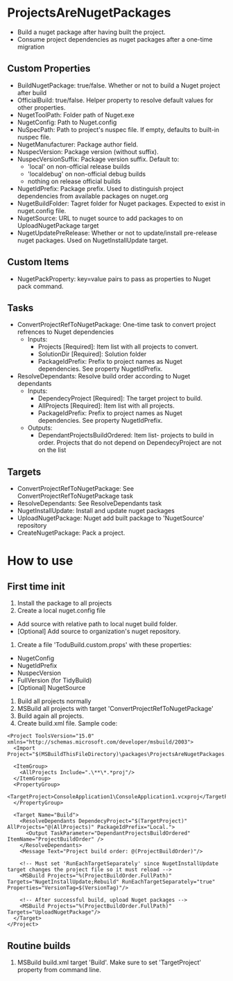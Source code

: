 # ProjectsAreNugetPackages

- Build a nuget package after having built the project.
- Consume project dependencies as nuget packages after a one-time migration

## Custom Properties

- BuildNugetPackage: true/false. Whether or not to build a Nuget project after build
- OfficialBuild: true/false. Helper property to resolve default values for other properties.
- NugetToolPath: Folder path of Nuget.exe
- NugetConfig: Path to Nuget.config
- NuSpecPath: Path to project's nuspec file. If empty, defaults to built-in nuspec file.
- NugetManufacturer: Package author field.
- NuspecVersion: Package version (without suffix).
- NuspecVersionSuffix: Package version suffix. Default to:
  - 'local' on non-official release builds
  - 'localdebug' on non-official debug builds
  - nothing on release official builds
- NugetIdPrefix: Package prefix. Used to distinguish project dependencies from available packages on nuget.org
- NugetBuildFolder: Tagret folder for Nuget packages. Expected to exist in nuget.config file.
- NugetSource: URL to nuget source to add packages to on UploadNugetPackage target
- NugetUpdatePreRelease: Whether or not to update/install pre-release nuget packages. Used on NugetInstallUpdate target.

## Custom Items

- NugetPackProperty: key=value pairs to pass as properties to Nuget pack command.

## Tasks

- ConvertProjectRefToNugetPackage: One-time task to convert project refrences to Nuget dependencies
  - Inputs:
    - Projects [Required]: Item list with all projects to convert.
	- SolutionDir [Required]: Solution folder
	- PackageIdPrefix: Prefix to project names as Nuget dependencies. See property NugetIdPrefix.
- ResolveDependants: Resolve build order according to Nuget dependants
  - Inputs:
    - DependecyProject [Required]: The target project to build.
	- AllProjects [Required]: Item list with all projects.
	- PackageIdPrefix: Prefix to project names as Nuget dependencies. See property NugetIdPrefix.
  - Outputs:
    - DependantProjectsBuildOrdered: Item list- projects to build in order. Projects that do not depend on DependecyProject are not on the list

## Targets

- ConvertProjectRefToNugetPackage: See ConvertProjectRefToNugetPackage task
- ResolveDependants: See ResolveDependants task
- NugetInstallUpdate: Install and update nuget packages
- UploadNugetPackage: Nuget add built package to 'NugetSource' repository
- CreateNugetPackage: Pack a project.

# How to use

## First time init

1. Install the package to all projects
1. Create a local nuget.config file
  - Add source with relative path to local nuget build folder.
  - [Optional] Add source to organization's nuget repository.
1. Create a file 'ToduBuild.custom.props' with these properties:
  - NugetConfig
  - NugetIdPrefix
  - NuspecVersion
  - FullVersion (for TidyBuild)
  - [Optional] NugetSource
1. Build all projects normally
1. MSBuild all projects with target 'ConvertProjectRefToNugetPackage'
1. Build again all projects.
1. Create build.xml file. Sample code:
~~~~~~~~~~~
<Project ToolsVersion="15.0" xmlns="http://schemas.microsoft.com/developer/msbuild/2003">
  <Import Project="$(MSBuildThisFileDirectory)\packages\ProjectsAreNugetPackages.1.0.5\build\ProjectsAreNugetPackages.tasks"/>

  <ItemGroup>
    <AllProjects Include=".\**\*.*proj"/>
  </ItemGroup>
  <PropertyGroup>
    <TargetProject>ConsoleApplication1\ConsoleApplication1.vcxproj</TargetProject>
  </PropertyGroup>

  <Target Name="Build">
    <ResolveDependants DependecyProject="$(TargetProject)" AllProjects="@(AllProjects)" PackageIdPrefix="Local.">
      <Output TaskParameter="DependantProjectsBuildOrdered" ItemName="ProjectBuildOrder" />
    </ResolveDependants>
    <Message Text="Project build order: @(ProjectBuildOrder)"/>

    <!-- Must set 'RunEachTargetSeparately' since NugetInstallUpdate target changes the project file so it must reload -->    
    <MSBuild Projects="%(ProjectBuildOrder.FullPath)" Targets="NugetInstallUpdate;Rebuild" RunEachTargetSeparately="true" Properties="VersionTag=$(VersionTag)"/>

    <!-- After successful build, upload Nuget packages -->
    <MSBuild Projects="%(ProjectBuildOrder.FullPath)" Targets="UploadNugetPackage"/>
  </Target>
</Project>
~~~~~~~~~~~

## Routine builds

1. MSBuild build.xml target 'Build'. Make sure to set 'TargetProject' property from command line.
